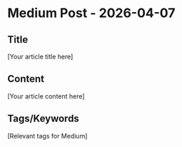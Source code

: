 # Medium Post - 2026-04-07

## Title
[Your article title here]

## Content
[Your article content here]

## Tags/Keywords
[Relevant tags for Medium]
